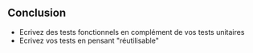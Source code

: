 ## Conclusion

* Ecrivez des tests fonctionnels en complément de vos tests unitaires
* Ecrivez vos tests en pensant "réutilisable"
